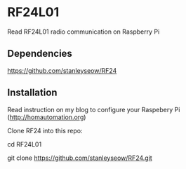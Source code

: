 RF24L01
=======

Read RF24L01 radio communication on Raspberry Pi

Dependencies
------------
https://github.com/stanleyseow/RF24

Installation
------------
Read instruction on my blog to configure your Raspebery Pi (http://homautomation.org)

Clone RF24 into this repo:

cd RF24L01

git clone https://github.com/stanleyseow/RF24.git
